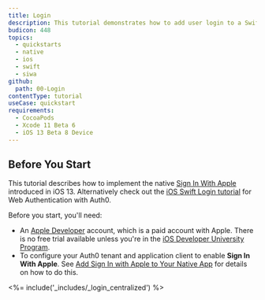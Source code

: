 ```yaml
---
title: Login
description: This tutorial demonstrates how to add user login to a Swift application using Sign In With Apple.
budicon: 448
topics:
  - quickstarts
  - native
  - ios
  - swift
  - siwa
github:
  path: 00-Login
contentType: tutorial
useCase: quickstart
requirements:
  - CocoaPods
  - Xcode 11 Beta 6
  - iOS 13 Beta 8 Device
---
```


<!-- markdownlint-disable MD002 MD041 -->

## Before You Start

This tutorial describes how to implement the native [Sign In With Apple](https://developer.apple.com/sign-in-with-apple/) introduced in iOS 13. Alternatively check out the [iOS Swift Login tutorial](/quickstart/native/ios-swift) for Web Authentication with Auth0.

Before you start, you'll need:
* An [Apple Developer](https://developer.apple.com/programs/) account, which is a paid account with Apple. There is no free trial available unless you're in the [iOS Developer University Program](https://developer.apple.com/support/compare-memberships/).
* To configure your Auth0 tenant and application client to enable **Sign In With Apple**. See [Add Sign In with Apple to Your Native App](/connections/apple-siwa/add-siwa-to-native-app) for details on how to do this.

<%= include('_includes/_login_centralized') %>
